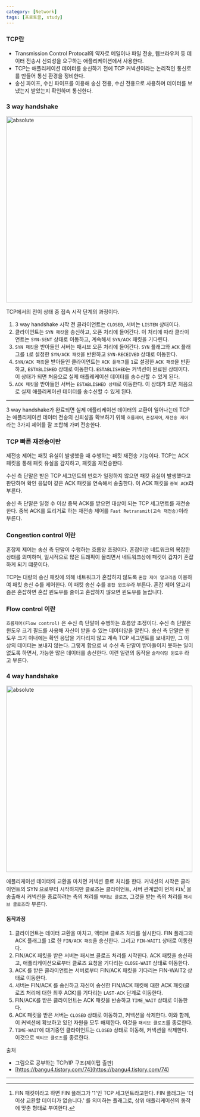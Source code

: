 ```yaml
---
category: [Network]
tags: [프로토콜, study]
---
```


### TCP란

- Transmission Control Protocal의 약자로 메일이나 파일 전송, 웹브라우저 등 데이터 전송시 신뢰성을 요구하는 애플리케이션에서 사용한다. 
- TCP는 애플리케이션 데이터를 송신하기 전에 TCP 커넥션이라는 논리적인 통신로를 만들어 통신 환경을 정비한다.
- 송신 파이프, 수신 파이프를 이용해 송신 전용, 수신 전용으로 사용하며 데이터를 보냈는지 받았는지 확인하며 통신한다.

### 3 way handshake


<img data-action="zoom" src='{{"/assets/images/post/3-way.png" | relative_url}}' alt='absolute' width="500"/>

TCP에서의 전이 상태 중 접속 시작 단계의 과정이다. 

1. 3 way handshake 시작 전 클라이언트는 `CLOSED`, 서버는 `LISTEN` 상태이다.
2. 클라이언트는 `SYN 패킷`을 송신하고, 오픈 처리에 들어간다. 이 처리에 따라 클라이언트는 `SYN-SENT` 상태로 이동하고, 계속해서 `SYN/ACK` 패킷을 기다린다.
3. `SYN 패킷`을 받아들인 서버는 패시브 오픈 처리에 들어간다. `SYN` 플래그와 `ACK` 플래그를 `1`로 설정한 `SYN/ACK 패킷`을 반환하고 `SYN-RECEIVED` 상태로 이동한다.
4. `SYN/ACK 패킷`을 받아들인 클라이언트는 `ACK 플래그`를 `1`로 설정한 `ACK 패킷`을 반환하고, `ESTABLISHED` 상태로 이동한다. `ESTABLISHED`는 커넥션이 완료된 상태이다. 이 상태가 되면 처음으로 실제 애플레케이션 데이터를 송수신할 수 있게 된다.
5. `ACK 패킷`을 받아들인 서버는 `ESTABLISHED 상태`로 이동한다. 이 상태가 되면 처음으로 실제 애플리케이션 데이터를 송수신할 수 있게 된다.

---

3 way handshake가 완료되면 실제 애플리케이션 데이터의 교환이 일어나는데 TCP는 애플리케이션 데이터 전송의 신뢰성을 확보하기 위해 `흐름제어`, `혼잡제어`, `재전송 제어` 라는 3가지 제어를 잘 조합해 가며 전송한다.

### TCP 빠른 재전송이란

제전송 제어는 패킷 유실이 발생했을 때 수행하는 패킷 재전송 기능이다. TCP는 ACK 패킷을 통해 패킷 유실을 감지하고, 패킷을 재전송한다.

수신 측 단말은 받은 TCP 세그먼트의 번호가 일정하지 않으면 패킷 유실이 발생했다고 판단하며 확인 응답이 같은 ACK 패킷을 연속해서 송출한다. 이 ACK 패킷을 `중복 ACK`라 부른다.

송신 측 단말은 일정 수 이상 중복 ACK를 받으면 대상이 되는 TCP 세그먼트를 재전송한다. 중복 ACK를 트리거로 하는 재전송 제어를 `Fast Retransmit(고속 재전송)`이라 부른다.

### Congestion control 이란

혼잡제 제어는 송신 측 단말이 수행하는 흐름양 조정이다. 혼잡이란 네트워크의 복잡한 상태를 의미하며, 일시적으로 많은 트래픽이 몰리면서 네트워크상에 패킷이 갑자기 혼잡하게 되기 떄문이다. 

TCP는 대량의 송신 패킷에 의해 네트워크가 혼잡하지 않도록 `혼잡 제어 알고리즘` 이용하여 패킷 송신 수를 제어한다. 이 패킷 송신 수를 `혼잡 윈도우`라 부른다. 혼잡 제어 알고리즘은 혼잡하면 혼잡 윈도우를 줄이고 혼잡하지 않으면 윈도우를 늘립니다.

### Flow control 이란

`흐름제어(Flow control)` 은 수신 측 단말이 수행하는 흐름양 조정이다. 수신 측 단말은 윈도우 크기 필드를 사용해 자신이 받을 수 있는 데이터양을 알린다. 송신 측 단말은 윈도우 크기 이내에는 확인 응답을 기다리지 않고 계속 TCP 세그먼트를 보내지만, 그 이상의 데이터는 보내지 않는다. 그렇게 함으로 써 수신 측 단말이 받아들이지 못하는 일이 없도록 하면서, 가능한 많은 데이터를 송신한다. 이런 일련의 동작을 `슬라이딩 윈도우` 라고 부른다.

### 4 way handshake

<img data-action="zoom" src='{{"/assets/images/post/4-way.png" | relative_url}}' alt='absolute' width="500"/>

애플리케이션 데이터의 교환을 마치면 커넥션 종료 처리를 한다. 커넥션의 시작은 클라이언트의 SYN 으로부터 시작하지만 클로즈는 클라이언트, 서버 관계없이 먼저 `FIN`[^1] 을 송출해서 커넥션을 종료하려는 측의 처리를 `액티브 클로즈`, 그것을 받는 측의 처리를 `패시브 클로즈`라 부른다.

#### 동작과정

1. 클라이언트는 데이터 교환을 마치고, 액티브 클로즈 처리를 실시한다. FIN 플래그와 ACK 플래그를 `1`로 한 `FIN/ACK 패킷`을 송신한다. 그리고 `FIN-WAIT1` 상태로 이동한다.
2. FIN/ACK 패킷을 받은 서버는 패시브 클로즈 처리를 시작한다. ACK 패킷을 송신하고, 애플리케이션으로부터 클로즈 요청을 기다리는 `CLOSE-WAIT` 상태로 이동한다.
3. ACK 를 받은 클라이언트는 서버로부터 FIN/ACK 패킷을 기다리는 FIN-WAIT2 상태로 이동한다. 
4. 서버는 FIN/ACK 를 송신하고 자신이 송신한 FIN/ACK 패킷에 대한 ACK 패킷(클로즈 처리에 대한 최후 ACK)를 기다리는 `LAST-ACK` 단계로 이동한다.
5. FIN/ACK를 받은 클라이언트는 ACK 패킷을 반송하고 `TIME_WAIT` 상태로 이동한다.
6. ACK 패킷을 받은 서버는 `CLOSED` 상태로 이동하고, 커넥션을 삭제한다. 이와 함께, 이 커넥션에 확보하고 있던 자원을 모두 해제한다. 이것을 `패시브 클로즈`를 종료한다.
7. `TIME-WAIT`에 대기중인 클라이언트는 `CLOSED` 상태로 이동해, 커넥션을 삭제한다. 이것으로 `액티브 클로즈`를 종료한다.



출처
- 그림으로 공부하는 TCP/IP 구조(제이펍 출판)
- [https://bangu4.tistory.com/74](https://bangu4.tistory.com/74)

---

[^1]: FIN 패킷이라고 하면 FIN 플래그가 '1'인 TCP 세그먼트라고한다. FIN 플래그는 '더이상 교환할 데이터가 없습니다.' 를 의미하는 플래그로, 상위 애플리케이션의 동작에 맞춘 형태로 부여한다.
